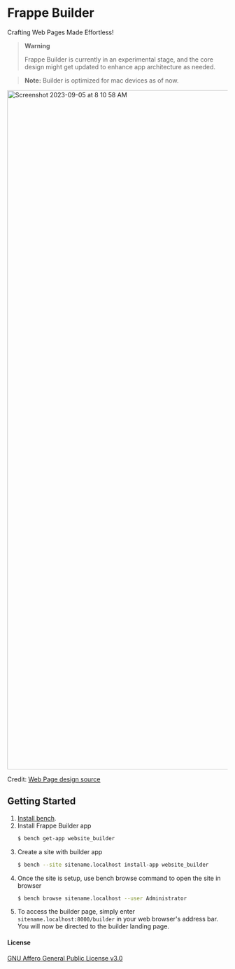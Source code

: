 # Frappe Builder

Crafting Web Pages Made Effortless!

> **Warning**
>
> Frappe Builder is currently in an experimental stage, and the core design might get updated to enhance app architecture as needed.


> **Note:** Builder is optimized for mac devices as of now. 

<img width="1552" alt="Screenshot 2023-09-05 at 8 10 58 AM" src="https://github.com/frappe/builder/assets/13928957/da873bf4-30d5-4304-97da-7cb22901acc0">

Credit: [Web Page design source](https://www.figma.com/community/file/949266436474872912)


## Getting Started

1. [Install bench](https://github.com/frappe/bench).
2. Install Frappe Builder app
	```sh
	$ bench get-app website_builder
	```
3. Create a site with builder app
	```sh
	$ bench --site sitename.localhost install-app website_builder
	```
4. Once the site is setup, use bench browse command to open the site in browser
	```sh
	$ bench browse sitename.localhost --user Administrator
	```
5. To access the builder page, simply enter `sitename.localhost:8000/builder` in your web browser's address bar. You will now be directed to the builder landing page.


#### License

[GNU Affero General Public License v3.0](LICENSE)
